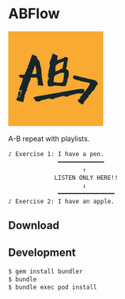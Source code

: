 # ABFlow

![](/docs/icon-192.png)

A-B repeat with playlists.

```
♪ Exercise 1: I have a pen.
              ━━━━━━━━━━━━━
                     ↑
             LISTEN ONLY HERE!!
                     ↓
              ━━━━━━━━━━━━━━━━
♪ Exercise 2: I have an apple.
```

## Download

## Development

```
$ gem install bundler
$ bundle
$ bundle exec pod install
```
